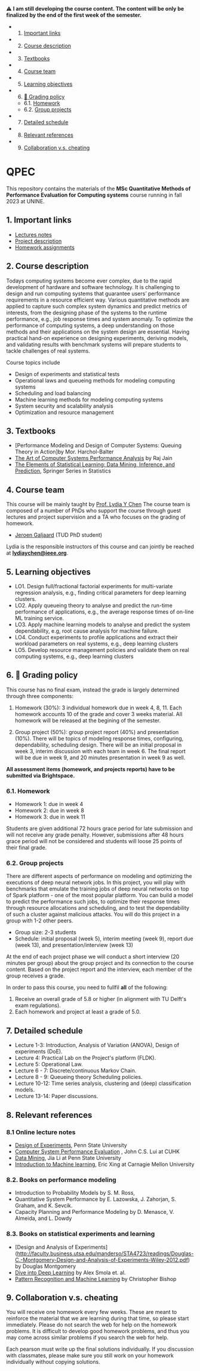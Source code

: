 
:warning: **I am still developing the course content. The content will be only be finalized by the end of the first week of the semester.**

<!-- vscode-markdown-toc -->
* 1. [Important links](#Importantlinks)
* 2. [Course description](#Coursedescription)
* 3. [Textbooks](#Textbooks)
* 4. [Course team](#Courseteam)
* 5. [Learning objectives](#Learningobjectives)
* 6. [:dart: Grading policy](#dart:Gradingpolicy)
	* 6.1. [Homework](#Homework)
	* 6.2. [Group projects](#Groupprojects)
* 7. [Detailed schedule](#Detailedschedule)
* 8. [Relevant references](#Relevantreferences)
* 9. [Collaboration v.s. cheating](#Collaborationv.s.cheating)
	
<!-- vscode-markdown-toc-config
	numbering=true
	autoSave=true
	/vscode-markdown-toc-config -->
<!-- /vscode-markdown-toc --><!-- vscode-markdown-toc -->


# QPEC <!-- omit in toc -->

This repository contains the materials of the **MSc Quantitative Methods of Performance Evaluation for Computing systems** course running in fall 2023 at UNINE.


##  1. <a name='Importantlinks'></a>Important links

- [Lectures notes](lecture.md)
- [Project description](project.md)
- [Homework assignments](homework.md)


##  2. <a name='Coursedescription'></a>Course description




Todays computing systems become ever complex, due to the rapid development of hardware and software technology.  It is challenging to design and run computing systems that guarantee users’ performance requirements in a resource efficient way. Various quantitative methods are applied to capture such complex system dynamics and predict metrics of interests, from the designing phase of the systems to the runtime performance, e.g., job response times and system anomaly.  To optimize the performance of computing systems, a deep understanding on those methods and their applications on the system design are essential. Having practical hand-on experience on designing experiments, deriving models, and validating results with benchmark systems will prepare students to tackle challenges of real systems. 

Course topics include
- Design of experiments and statistical tests 
- Operational laws and queueing methods for modeling computing systems
- Scheduling and load balancing  
- Machine learning methods for modeling computing systems 
- System security and scalability analysis
- Optimization and resource management


##  3. <a name='Textbooks'></a>Textbooks
-  [Performance Modeling and Design of Computer Systems: Queuing Theory in Action]by Mor. Harchol-Balter 
-  [The Art of Computer Systems Performance Analysis](https://www.cse.wustl.edu/~jain/books/perfbook.htm) by Raj Jain
-  [The Elements of Statistical Learning: Data Mining, Inference, and Prediction](https://web.stanford.edu/~hastie/ElemStatLearn/), Springer Series in Statistics



##  4. <a name='Courseteam'></a>Course team

This course will be mainly taught by [Prof. Lydia Y Chen](https://lydiaychen.github.io/)  The course team is composed of a number of PhDs  who support the course through guest lectures and project supervision and a TA who focuses on the grading of homework. 


-  [Jeroen Galjaard](mailto:J.M.Galjaard@tudelft.nl) (TUD PhD student)


Lydia is the responsible instructors of this course and can jointly be reached at **lydiaychen@ieee.org**.



##  5. <a name='Learningobjectives'></a>Learning objectives
- LO1. Design full/fractional factorial experiments for multi-variate regression analysis, e.g., finding critical parameters for deep learning clusters.
- LO2. Apply queueing theory to analyse and predict the run-time performance of applications, e.g., the average response times of on-line ML training service.
- LO3. Apply machine learning models to analyse and predict the system dependability, e.g, root cause analysis for machine failure.
- LO4. Conduct experiments to profile applications and extract their workload parameters on real systems, e.g., deep learning clusters
- LO5. Develop resource management policies and validate them on real computing systems, e.g., deep learning clusters


##  6. <a name='dart:Gradingpolicy'></a>:dart: Grading policy

This course has no final exam, instead the grade is largely determined through three components: 

1. Homework (30%): 3 individual homework due in week 4, 8, 11. Each homework accounts 10  of the grade and cover 3 weeks material. All homework will be released at the begining of the semester.


2. Group project (50%): group project report (40%) and presentation (10%). There will be topics of modeling response times, configuring, dependability, scheduling design. There will be an initial proposal in week 3, interim discussion with each team in week 6. The final report will be due in week 9, and 20 minutes presentation in week 9 as well.


**All assessment items (homework, and projects reports) have to be submitted via Brightspace.**


###  6.1. <a name='Homework'></a>Homework
- Homework 1: due in week 4 
- Homework 2: due in week 8
- Homework 3: due in week 11 

Students are given additional 72 hours grace period for late submission and will not receive any grade penalty. However, submissions after 48 hours grace period will not be considered and students will loose 25 points of their final grade. 


###  6.2. <a name='Groupprojects'></a>Group projects
<!-- 7 predefined project topics: evaluating the systems of 
-->
There are different aspects of performance  on modeling and optimizing the executions of deep neural network jobs. In this project, you will play with benchmarks that emulate the training jobs of deep neural networks on top of Spark platform - one of the most popular platform. You can build a model to predict the performance such jobs, to optimize their response times through resource allocations and scheduling, and to test the dependability of such a cluster against malicious attacks. You will do this project in a group with 1-2 other peers.

- Group size: 2-3 students
- Schedule: initial proposal (week 5), interim meeting (week 9), report due (week 13), and presentation/interview (week 13)

At the end of each project phase we will conduct a short interview (20 minutes per group) about the group project and its connection to the course content. Based on the project report and the interview, each member of the group receives a grade. 



In order to pass this course, you need to fullfil **all** of the following:
1. Receive an overall grade of 5.8 or higher (in alignment with TU Delft's exam regulations). 
2. Each homework and project at least a grade of 5.0.


##  7. <a name='Detailedschedule'></a>Detailed schedule
- Lecture 1-3: Introduction, Analysis of Variation (ANOVA), Design of experiments (DoE).
- Lecture 4: Practical Lab on the Project's platform (FLDK).
- Lecture 5: Operational Law.
- Lecture 6 - 7: Discrete/continuous Markov Chain.
- Lecture 8 - 9: Queueing theory Scheduling policies.
- Lecture 10-12: Time series analysis, clustering and (deep) classification models.
- Lecture 13-14: Paper discussions.



##  8. <a name='Relevantreferences'></a>Relevant references 

### 8.1 <a name='Onlinelecturenotes'></a>Online lecture notes

 - [Design of Experiments](https://newonlinecourses.science.psu.edu/stat503/node/5/), Penn State University
 - [Computer System Performance Evaluation](http://www.cse.cuhk.edu.hk/~cslui/csc5420.html) , John C.S. Lui at CUHK
- [Data Mining](http://personal.psu.edu/jol2/course/stat557/), Jia Li at Penn State University
-  [Introduction to Machine learning](http://www.cs.cmu.edu/~epxing/Class/10701/), Eric Xing at Carnagie Mellon University



###  8.2. <a name='Booksonperformancemodeling'></a>Books on performance modeling
- Introduction to Probability Models by S. M. Ross, 
- Quantitative System Performance by E. Lazowska, J. Zahorjan, S. Graham, and K. Sevcik.
- Capacity Planning and Performance Modeling by D. Menasce, V. Almeida, and L. Dowdy 


###  8.3. <a name='Booksonstatisticalexperimentsandlearning'></a>Books on statistical experiments and learning
- [Design and Analysis of Experiments] (http://faculty.business.utsa.edu/manderso/STA4723/readings/Douglas-C.-Montgomery-Design-and-Analysis-of-Experiments-Wiley-2012.pdf) by Douglas Montgomery
- [Dive into Deep Learning](https://www.d2l.ai/) by Alex Smola et. al.
- [Pattern Recognition and Machine Learning]() by Christopher Bishop 

##  9. <a name='Collaborationv.s.cheating'></a>Collaboration v.s. cheating


You will receive one homework every few weeks. These are meant to reinforce the material that we are learning during that time, so please start immediately. Please do not search the web for help on the homework problems. It is difficult to develop good homework problems, and thus you may come across similar problems if you search the web for help. 

Each pearson must write up the final solutions individually. If you discussion with classmates, please make sure you still work on your homework individually without copying solutions.




